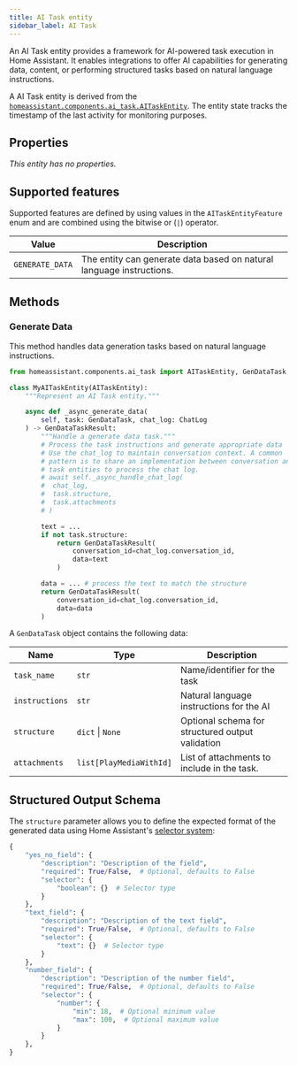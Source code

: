 ```yaml
---
title: AI Task entity
sidebar_label: AI Task
---
```


An AI Task entity provides a framework for AI-powered task execution in Home Assistant. It enables integrations to offer AI capabilities for generating data, content, or performing structured tasks based on natural language instructions.

A AI Task entity is derived from the [`homeassistant.components.ai_task.AITaskEntity`](https://github.com/home-assistant/core/blob/dev/homeassistant/components/ai_task/entity.py). The entity state tracks the timestamp of the last activity for monitoring purposes.

## Properties

_This entity has no properties._

## Supported features

Supported features are defined by using values in the `AITaskEntityFeature` enum and are combined using the bitwise or (`|`) operator.

| Value | Description
| ----- | -----------
| `GENERATE_DATA` | The entity can generate data based on natural language instructions.

## Methods

### Generate Data

This method handles data generation tasks based on natural language instructions.

```python
from homeassistant.components.ai_task import AITaskEntity, GenDataTask, GenDataTaskResult

class MyAITaskEntity(AITaskEntity):
    """Represent an AI Task entity."""

    async def _async_generate_data(
        self, task: GenDataTask, chat_log: ChatLog
    ) -> GenDataTaskResult:
        """Handle a generate data task."""
        # Process the task instructions and generate appropriate data
        # Use the chat_log to maintain conversation context. A common
        # pattern is to share an implementation between conversation and AI
        # task entities to process the chat log.
        # await self._async_handle_chat_log(
        #  chat_log,
        #  task.structure,
        #  task.attachments
        # )

        text = ...
        if not task.structure:
            return GenDataTaskResult(
                conversation_id=chat_log.conversation_id,
                data=text
            )

        data = ... # process the text to match the structure
        return GenDataTaskResult(
            conversation_id=chat_log.conversation_id,
            data=data
        )

```

A `GenDataTask` object contains the following data:

| Name | Type | Description
| ---- | ---- | -----------
| `task_name` | `str` | Name/identifier for the task
| `instructions` | `str` | Natural language instructions for the AI
| `structure` | `dict` \| `None` | Optional schema for structured output validation
| `attachments` | `list[PlayMediaWithId]` | List of attachments to include in the task.

## Structured Output Schema

The `structure` parameter allows you to define the expected format of the generated data using Home Assistant's [selector system](https://www.home-assistant.io/docs/blueprint/selectors/):

```python
{
    "yes_no_field": {
        "description": "Description of the field",
        "required": True/False,  # Optional, defaults to False
        "selector": {
            "boolean": {}  # Selector type
        }
    },
    "text_field": {
        "description": "Description of the text field",
        "required": True/False,  # Optional, defaults to False
        "selector": {
            "text": {}  # Selector type
        }
    },
    "number_field": {
        "description": "Description of the number field",
        "required": True/False,  # Optional, defaults to False
        "selector": {
            "number": {
                "min": 18,  # Optional minimum value
                "max": 100,  # Optional maximum value
            }
        }
    },
}
```
